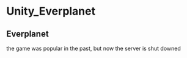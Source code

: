 # Unity_Everplanet
## Everplanet
the game was popular in the past, but now the server is shut downed
